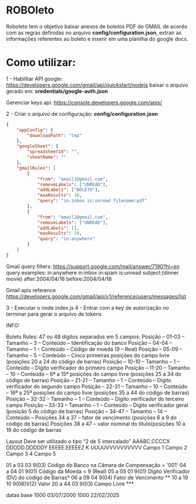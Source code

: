 # ROBOleto
Roboleto tem o objetivo baixar anexos de boletos PDF do GMAIL de acordo com as regras definidas no arquivo 
**config/configuration.json**, extrair as informações referentes ao boleto e inserir em uma planilha do google docs.

# Como utilizar:
  1 - Habilitar API google:
  https://developers.google.com/gmail/api/quickstart/nodejs
  baixar o arquivo gerado em:
    **credentials/google-auth.json**

  Gerenciar keys api:
  https://console.developers.google.com/apis/

2 - Criar o arquivo de configuração:
**config/configuration.json**
```json
{
    "appConfig": {
        "downloadPath": "tmp"
    },
    "googleSheet": {
        "spreadsheetId": "",
        "sheetName": ""
    },
    "gmailRules": [
        {
            "from": "email1@gmail.com",
            "removeLabels": ["UNREAD"],
            "addLabels": ["BOLETO"],
            "maxResults": 10,
            "query": "in:inbox is:unread filename:pdf"
        },
        {
            "from": "email2@gmail.com",
            "removeLabels": ["UNREAD"],
            "addLabels": [],
            "maxResults": 10,
            "query": "in:anywhere"
        }
    ]
}
```

  Gmail query filters:
  https://support.google.com/mail/answer/7190?hl=en
query examples:
  in:anywhere
  in:inbox
  in:spam
  is:unread
  subject:(dinner movie)
  after:2004/04/16 
  before:2004/04/18

Gmail apis reference
https://developers.google.com/gmail/api/v1/reference/users/messages/list


3 - Executar o node index.js
4 - Entrar com a key de autorização no terminar para gerar o arquivo de tokens



INFO:

Boleto Rules:
47 ou 48 dígitos separados em 5 campos:
Posição – 01-03 – Tamanho – 3 – Conteúdo – Identificação do banco
Posição – 04-04 – Tamanho – 1 – Conteúdo – Código de moeda (9 – Real)
Posição – 05-09 – Tamanho – 5 – Conteúdo – Cinco primeiras posições do campo livre (posições 20 a 24 do código de barras)
Posição – 10-10 – Tamanho – 1 – Conteúdo – Dígito verificador do primeiro campo
Posição – 11-20 – Tamanho – 10 – Conteúdo – 6ª a 15ª posições do campo livre (posições 25 a 34 do código de barras)
Posição – 21-21 – Tamanho – 1 – Conteúdo – Dígito verificador do segundo campo
Posição – 22-31 – Tamanho – 10 – Conteúdo – 16ª a 25ª posições do campo livre (posições 35 a 44 do código de barras)
Posição – 32-32 – Tamanho – 1 – Conteúdo – Dígito verificador do terceiro campo
Posição – 33-33 – Tamanho – 1 – Conteúdo – Dígito verificador geral (posição 5 do código de barras)
Posição – 34-47 – Tamanho – 14 – Conteúdo – Posições 34 a 37 – fator de vencimento (posições 6 a 9 do código de barras)
Posições 38 a 47 – valor nominal do título(posições 10 a 19 do código de barras

Layout Deve ser utilizado o tipo “2 de 5 intercalado”
  AAABC.CCCCX DDDDD.DDDDDY EEEEE.EEEEEZ K UUUUVVVVVVVVVV
     Campo 1     Campo 2      Campo 3   4 Campo 5

01 a 03    03    9(03)      Código do Banco na Câmara de Compensação = '001' 04 a 04 01 9(01) Código da Moeda = 9 (Real)
05 a 05    01    9(01)      Digito Verificador (DV) do código de Barras* 06 a 09 04 9(04) Fator de Vencimento **
10 a 19    10    9(08)V(2)  Valor 20 a 44 03 9(03) Campo Livre ***

datas base
1000 03/07/2000
1000 22/02/2025
